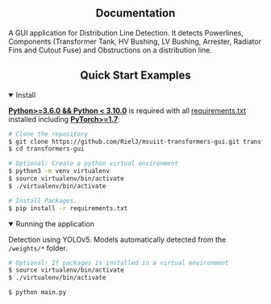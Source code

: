 <div align="center">

</div>

## <div align="center">Documentation</div>

A GUI application for Distribution Line Detection. It detects Powerlines, Components (Transformer Tank, HV Bushing, LV Bushing, Arrester, Radiator Fins and Cutout Fuse) and Obstructions on a distribution line.

## <div align="center">Quick Start Examples</div>

<details open>
<summary>Install</summary>

[**Python>=3.6.0 && Python < 3.10.0**](https://www.python.org/) is required with all
[requirements.txt](https://github.com/RielJ/msuiit-transformers-gui/blob/master/requirements.txt) installed including
[**PyTorch>=1.7**](https://pytorch.org/get-started/locally/):

```bash
# Clone the repository
$ git clone https://github.com/RielJ/msuiit-transformers-gui.git transformers-gui
$ cd transformers-gui

# Optional: Create a python virtual environment
$ python3 -m venv virtualenv
$ source virtualenv/bin/activate
$ ./virtualenv/bin/activate

# Install Packages.
$ pip install -r requirements.txt
```

</details>

<details open>
<summary>Running the application</summary>

Detection using YOLOv5. Models automatically detected from the `/weights/*` folder.

```bash
# Optional: If packages is installed in a virtual environment
$ source virtualenv/bin/activate
$ ./virtualenv/bin/activate

$ python main.py
```

</details>

